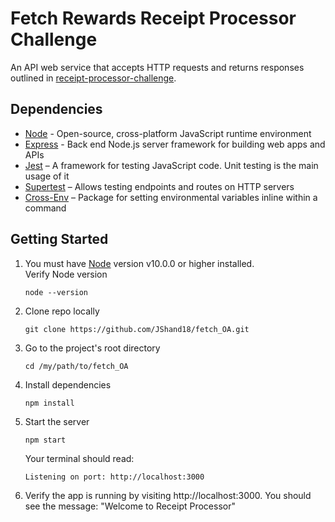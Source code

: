 # Fetch Rewards Receipt Processor Challenge
An API web service that accepts HTTP requests and returns responses outlined in [receipt-processor-challenge](https://github.com/fetch-rewards/receipt-processor-challenge/tree/main#readme).

## Dependencies
* [Node](https://nodejs.org/) - Open-source, cross-platform JavaScript runtime environment
* [Express](https://expressjs.com/) - Back end Node.js server framework for building web apps and APIs
* [Jest](https://jestjs.io/) – A framework for testing JavaScript code. Unit testing is the main usage of it
* [Supertest](https://www.npmjs.com/package/supertest) – Allows testing endpoints and routes on HTTP servers
* [Cross-Env](https://www.npmjs.com/package/cross-env) – Package for setting environmental variables inline within a command

## Getting Started
1) You must have [Node](https://nodejs.org/) version v10.0.0 or higher installed.  
  Verify Node version
    ```
    node --version
    ```
2) Clone repo locally
    ```
    git clone https://github.com/JShand18/fetch_OA.git
    ```
3) Go to the project's root directory
    ```
    cd /my/path/to/fetch_OA
    ```
4) Install dependencies
    ```
    npm install
    ```
5) Start the server
    ```
    npm start
    ```
    Your terminal should read:
    ```
    Listening on port: http://localhost:3000
    ```
6) Verify the app is running by visiting http://localhost:3000. You should see the message: "Welcome to Receipt Processor"
